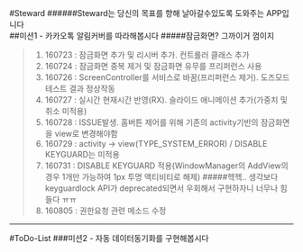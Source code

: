 #Steward
######Steward는 당신의 목표를 향해 날아갈수있도록 도와주는 APP입니다
<br>
##미션1 - 카카오톡 알림커버를 따라해봅시다
#####잠금화면? 그까이거 껌이지
>1. 160723 : 잠금화면 추가 및 리시버 추가. 컨트롤러 클래스 추가
>2. 160724 : 잠금화면 중복 제거 및 잠금화면 유무를 프리퍼런스 사용
>3. 160726 : ScreenController를 서비스로 바꿈(프리퍼런스 제거). 도즈모드 테스트 결과 정상작동
>4. 160727 : 실시간 현재시간 반영(RX). 슬라이드 애니메이션 추가(가중치 및 취소 미적용)
>5. 160728 : ISSUE발생. 홈버튼 제어를 위해 기존의 activity기반의 잠금화면을 view로 변경해야함
>6. 160729 : activity -> view(TYPE_SYSTEM_ERROR) / DISABLE KEYGUARD는 미적용
>7. 160731 : DISABLE KEYGUARD 적용(WindowManager의 AddView의 경우 1개만 가능하여 1px 투명 액티비티로 해제)
> #####헥헥.. 생각보다 keyguardlock API가 deprecated되면서 우회해서 구현하자니 너무나 힘들다 ㅠㅠ
>8. 160805 : 권한요청 관련 메소드 수정

----------------------------------------------------------------------------------

#ToDo-List
###미션2 - 자동 데이터동기화를 구현해봅시다